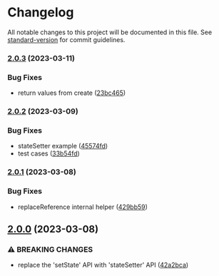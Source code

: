 # Changelog

All notable changes to this project will be documented in this file. See [standard-version](https://github.com/conventional-changelog/standard-version) for commit guidelines.

### [2.0.3](https://github.com/pureliani/react-controller/compare/v2.0.2...v2.0.3) (2023-03-11)


### Bug Fixes

* return values from create ([23bc465](https://github.com/pureliani/react-controller/commit/23bc465fa1f4a8acb0eed83e825891c73ea99c6b))

### [2.0.2](https://github.com/pureliani/react-controller/compare/v2.0.1...v2.0.2) (2023-03-09)


### Bug Fixes

* stateSetter example ([45574fd](https://github.com/pureliani/react-controller/commit/45574fdc1af085c1a6803f7f6e73225623ef132c))
* test cases ([33b54fd](https://github.com/pureliani/react-controller/commit/33b54fdf41d4a4ff493097cd350384c897787ddb))

### [2.0.1](https://github.com/pureliani/react-controller/compare/v2.0.0...v2.0.1) (2023-03-08)


### Bug Fixes

* replaceReference internal helper ([429bb59](https://github.com/pureliani/react-controller/commit/429bb594e0b16ecc6299fef01125cf9cd72b2a2d))

## [2.0.0](https://github.com/pureliani/react-controller/compare/v1.2.0...v2.0.0) (2023-03-08)


### ⚠ BREAKING CHANGES

* replace the 'setState' API with 'stateSetter' API ([42a2bca](https://github.com/pureliani/react-controller/commit/42a2bca2b0b231e7857bf19687840527ddf17f97))
